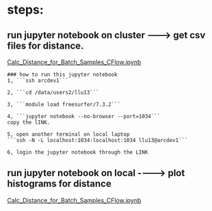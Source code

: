 # steps:
## run jupyter notebook on cluster  ---> get csv files for distance. 
[Calc_Distance_for_Batch_Samples_CFlow.ipynb](https://github.com/MiaLinlinLu/CompareModelResults/blob/main/Calc_Distance_for_Batch_Samples_CFlow.ipynb)

    ### how to run this jupyter notebook
    1, ```ssh arcdev1```
    
    2, ```cd /data/users2/llu13```
    
    3, ```module load freesurfer/7.3.2```
    
    4, ```jupyter notebook --no-browser --port=1034```
    copy the lINK.
    
    5, open another terminal on local laptop
    ```ssh -N -L localhost:1034:localhost:1034 llu13@arcdev1```
    
    6, login the jupyter notebook through the LINK
    
    
 ## run jupyter notebook on local ----> plot histograms for distance

[Calc_Distance_for_Batch_Samples_CFlow.ipynb](https://github.com/MiaLinlinLu/CompareModelResults/blob/main/plot_distance_from_csv_files.ipynb)
    
   




